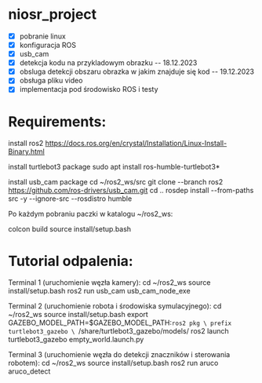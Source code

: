 # niosr_project
- [x] pobranie linux
- [x] konfiguracja ROS
- [x] usb_cam
- [x] detekcja kodu na przykladowym obrazku -- 18.12.2023
- [x] obsluga detekcji obszaru obrazka w jakim znajduje się kod -- 19.12.2023
- [x] obsługa pliku video
- [x] implementacja pod środowisko ROS i testy

# Requirements:
install ros2
https://docs.ros.org/en/crystal/Installation/Linux-Install-Binary.html

install turtlebot3 package
sudo apt install ros-humble-turtlebot3*

install usb_cam package
cd ~/ros2_ws/src
git clone --branch ros2 https://github.com/ros-drivers/usb_cam.git
cd ..
rosdep install --from-paths src -y --ignore-src --rosdistro humble

Po każdym pobraniu paczki w katalogu ~/ros2_ws:

colcon build
source install/setup.bash

# Tutorial odpalenia:
Terminal 1 (uruchomienie węzła kamery):
cd ~/ros2_ws 
source install/setup.bash
ros2 run usb_cam usb_cam_node_exe

Terminal 2 (uruchomienie robota i środowiska symulacyjnego):
cd ~/ros2_ws 
source install/setup.bash
export GAZEBO_MODEL_PATH=$GAZEBO_MODEL_PATH:`ros2 pkg \
prefix turtlebot3_gazebo \
`/share/turtlebot3_gazebo/models/
ros2 launch turtlebot3_gazebo empty_world.launch.py

Terminal 3 (uruchomienie węzła do detekcji znaczników i sterowania robotem):
cd ~/ros2_ws 
source install/setup.bash
ros2 run aruco aruco_detect

